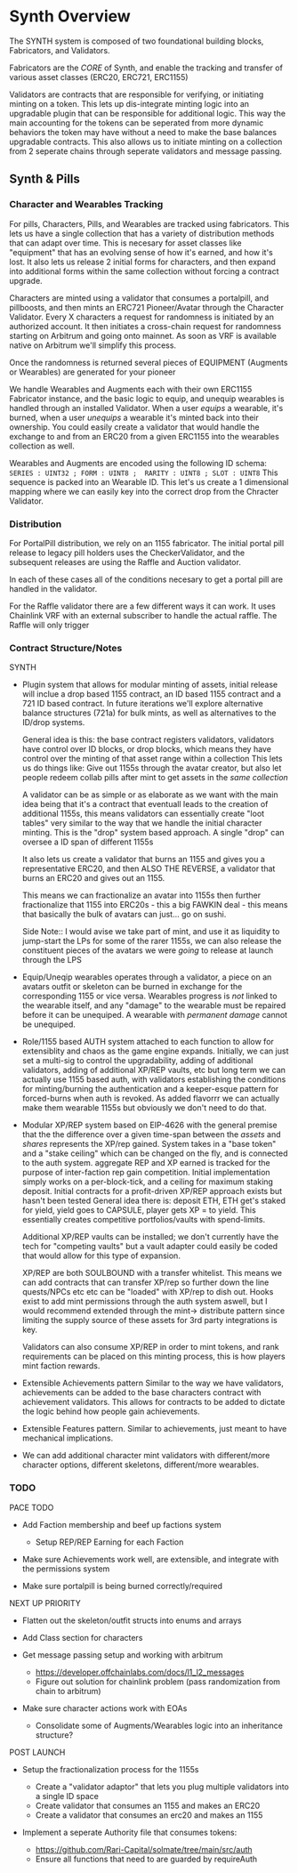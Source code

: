 
# Synth Overview

The SYNTH system is composed of two foundational building blocks, Fabricators, and Validators.

Fabricators are the _CORE_ of Synth, and enable the tracking and transfer of various asset classes (ERC20, ERC721, ERC1155)

Validators are contracts that are responsible for verifying, or initiating minting on a token. This lets up dis-integrate minting logic into an upgradable plugin that can be responsible for additional logic. This way the main accounting for the tokens can be seperated from more dynamic behaviors the token may have without a need to make the base balances upgradable contracts. This also allows us to initiate minting on a collection from 2 seperate chains through seperate validators and message passing.


## Synth & Pills

### Character and Wearables Tracking

For pills, Characters, Pills, and Wearables are tracked using fabricators. This lets us have a single collection that has a variety of distribution methods that can adapt over time. This is necesary for asset classes like "equipment" that has an evolving sense of how it's earned, and how it's lost. It also lets us release 2 initial forms for characters, and then expand into additional forms within the same collection without forcing a contract upgrade.

Characters are minted using a validator that consumes a portalpill, and pillboosts, and then mints an ERC721 Pioneer/Avatar through the Character Validator. Every X characters a request for randomness is initiated by an authorized account. It then initiates a cross-chain request for randomness starting on Arbitrum and going onto mainnet. As soon as VRF is available native on Arbitrum we'll simplify this process.

Once the randomness is returned several pieces of EQUIPMENT (Augments or Wearables) are generated for your pioneer

We handle Wearables and Augments each with their own ERC1155 Fabricator instance, and the basic logic to equip, and unequip wearables is handled through an installed Validator. When a user _equips_ a wearable, it's burned, when a user _unequips_ a wearable it's minted back into their ownership. You could easily create a validator that would handle the exchange to and from an ERC20 from a given ERC1155 into the wearables collection as well.

Wearables and Augments are encoded using the following ID schema:
``` SERIES : UINT32 ; FORM : UINT8 ;  RARITY : UINT8 ; SLOT : UINT8 ```
This sequence is packed into an Wearable ID. This let's us create a 1 dimensional mapping where we can easily key into the correct drop from the Chracter Validator.

### Distribution

For PortalPill distribution, we rely on an 1155 fabricator. The initial portal pill release to legacy pill holders
uses the CheckerValidator, and the subsequent releases are using the Raffle and Auction validator.

In each of these cases all of the conditions necesary to get a portal pill are handled in the validator.

For the Raffle validator there are a few different ways it can work. It uses Chainlink VRF with an external subscriber to handle the actual raffle. The Raffle will only trigger 

### Contract Structure/Notes

SYNTH
- Plugin system that allows for modular minting of assets, initial release will inclue a drop based 1155 contract, an ID based 1155 contract and a 721 ID based contract.
  In future iterations we'll explore alternative balance structures (721a) for bulk mints, as well as alternatives to the ID/drop systems.

  General idea is this: the base contract registers validators, validators have control over ID blocks, or drop blocks, which means they have control over the minting of that asset range within a collection
  This lets us do things like: Give out 1155s through the avatar creator, but also let people redeem collab pills after mint to get assets in the _same collection_

  A validator can be as simple or as elaborate as we want with the main idea being that it's a contract that eventuall leads to the creation of additional 1155s, this means validators can essentially
  create "loot tables" very similar to the way that we handle the initial character minting. This is the "drop" system based approach. A single "drop" can oversee a ID span of different 1155s

  It also lets us create a validator that burns an 1155 and gives you a representative ERC20, and then ALSO THE REVERSE, a validator that burns an ERC20 and gives out an 1155.

  This means we can fractionalize an avatar into 1155s then further fractionalize that 1155 into ERC20s - this a big FAWKIN deal - this means that basically the bulk of avatars can just... go on sushi.

  Side Note:: I would avise we take part of mint, and use it as liquidity to jump-start the LPs for some of the rarer 1155s, we can also release the constituent pieces of the avatars we were _going_ to release at launch through the LPS

- Equip/Uneqip wearables operates through a validator, a piece on an avatars outfit or skeleton can be burned in exchange for the corresponding 1155 or vice versa. Wearables progress is _not_ linked to the wearable itself, and any "damage" to the wearable must be repaired before it can be unequiped. A wearable with _permanent damage_ cannot be unequiped.

- Role/1155 based AUTH system attached to each function to allow for extensiblity and chaos as the game engine expands.
  Initially, we can just set a multi-sig to control the upgradability, adding of additional validators, adding of additional XP/REP vaults, etc but long term
  we can actually use 1155 based auth, with validators establishing the conditions for minting/burning the authentication and a keeper-esque pattern for forced-burns when auth is revoked.
  As added flavorrr we can actually make them wearable 1155s but obviously we don't need to do that.

- Modular XP/REP system based on EIP-4626 with the general premise that the the difference over a given time-span between the _assets_ and _shares_ represents the XP/rep gained. System
  takes in a "base token" and a "stake ceiling" which can be changed on the fly, and is connected to the auth system. aggregate REP and XP earned is tracked for the purpose of inter-faction rep gain competition.
  Initial implementation simply works on a per-block-tick, and a ceiling for maximum staking deposit. Initial  contracts for a profit-driven XP/REP approach exists but hasn't been tested
  General idea there is: deposit ETH, ETH get's staked for yield, yield goes to CAPSULE, player gets XP = to yield. This essentially creates competitive portfolios/vaults with spend-limits.

  Additional XP/REP vaults can be installed; we don't currently have the tech for "competing vaults" but a vault adapter could easily be coded that would allow for this type of expansion.

  XP/REP are both SOULBOUND with a transfer whitelist. This means we can add contracts that can transfer XP/rep so further down the line quests/NPCs etc etc can be "loaded" with XP/rep to dish out.
  Hooks exist to add mint permissions through the auth system aswell, but I would recommend extended through the mint-> distribute pattern since limiting the supply source of these assets for 3rd party integrations is key.

  Validators can also consume XP/REP in order to mint tokens, and rank requirements can be placed on this minting process, this is how players mint faction rewards.

- Extensible Achievements pattern
  Similar to the way we have validators, achievements can be added to the base characters contract with achievement validators. This allows for contracts to be added to dictate the logic behind how people gain achievements.

- Extensible Features pattern. Similar to achievements, just meant to have mechanical implications.

- We can add additional character mint validators with different/more character options, different skeletons, different/more wearables.




### TODO


PACE TODO

- Add Faction membership and beef up factions system
  - Setup REP/REP Earning for each Faction

- Make sure Achievements work well, are extensible, and integrate with the permissions system

- Make sure portalpill is being burned correctly/required


NEXT UP PRIORITY

- Flatten out the skeleton/outfit structs into enums and arrays

- Add Class section for characters

- Get message passing setup and working with arbitrum
  - https://developer.offchainlabs.com/docs/l1_l2_messages
  - Figure out solution for chainlink problem (pass randomization from chain to arbitrum)

- Make sure character actions work with EOAs

  - Consolidate some of Augments/Wearables logic into an inheritance structure?



POST LAUNCH

- Setup the fractionalization process for the 1155s
  - Create a "validator adaptor" that lets you plug multiple validators into a single ID space
  - Create validator that consumes an 1155 and makes an ERC20
  - Create a validator that consumes an erc20 and makes an 1155


- Implement a seperate Authority file that consumes tokens:
  - https://github.com/Rari-Capital/solmate/tree/main/src/auth
  - Ensure all functions that need to are guarded by requireAuth  